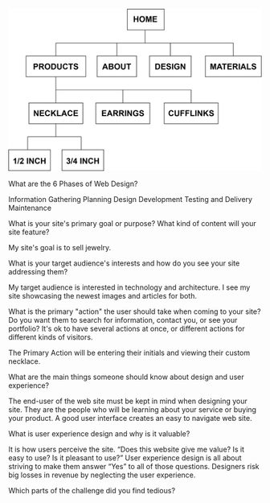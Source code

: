 ![This is (hopefully) an image](site-map.png)

What are the 6 Phases of Web Design?

Information Gathering
Planning
Design
Development
Testing and Delivery
Maintenance

What is your site's primary goal or purpose? What kind of content will your site feature?

My site's goal is to sell jewelry.

What is your target audience's interests and how do you see your site addressing them?

My target audience is interested in technology and architecture. I see my site showcasing the newest images and articles for both.

What is the primary "action" the user should take when coming to your site? Do you want them to search for information, contact you, or see your portfolio? It's ok to have several actions at once, or different actions for different kinds of visitors.

The Primary Action will be entering their initials and viewing their custom necklace.

What are the main things someone should know about design and user experience?

The end-user of the web site must be kept in mind when designing your site. They are the people who will be learning about your service or buying your product. A good user interface creates an easy to navigate web site.

What is user experience design and why is it valuable?

It is how users perceive the site. “Does this website give me value? Is it easy to use? Is it pleasant to use?” User experience design is all about striving to make them answer “Yes” to all of those questions. Designers risk big losses in revenue by neglecting the user experience.

Which parts of the challenge did you find tedious?